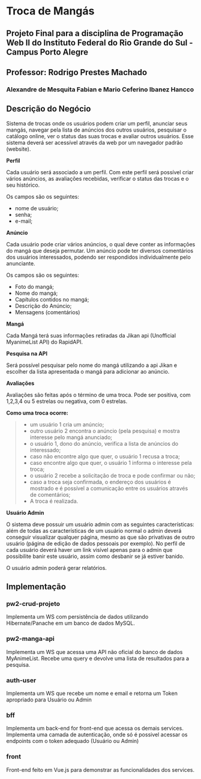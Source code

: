 # Troca de Mangás
## Projeto Final para a disciplina de Programação Web II do Instituto Federal do Rio Grande do Sul - Campus Porto Alegre
## Professor: Rodrigo Prestes Machado
### Alexandre de Mesquita Fabian e Mario Ceferino Ibanez Hancco

## Descrição do Negócio

Sistema de trocas onde os usuários podem criar um perfil, anunciar seus mangás, navegar pela lista de anúncios dos outros usuários, pesquisar o catálogo online, ver o status das suas trocas e avaliar outros usuários. Esse sistema deverá ser acessível através da web por um navegador padrão (website).

**Perfil**

Cada usuário será associado a um perfil. Com este perfil será possível criar vários anúncios, as avaliações recebidas, verificar o status das trocas e o seu histórico.

Os campos são os seguintes:
- nome de usuário;
- senha; 
- e-mail; 

**Anúncio**

Cada usuário pode criar vários anúncios, o qual deve conter as informações do mangá que deseja permutar. Um anúncio pode ter diversos comentários dos usuários interessados, podendo ser respondidos individualmente pelo anunciante.

Os campos são os seguintes:
- Foto do mangá;
- Nome do mangá;
- Capítulos contidos no mangá;
- Descrição do Anúncio;
- Mensagens (comentários)

**Mangá**

Cada Mangá terá suas informações retiradas da Jikan api (Unofficial MyanimeList API) do RapidAPI.

**Pesquisa na API**

Será possível pesquisar pelo nome do mangá utilizando a api Jikan e escolher da lista apresentada o mangá para adicionar ao anúncio.

**Avaliações**

Avaliações são feitas após o término de uma troca. Pode ser positiva, com 1,2,3,4 ou 5 estrelas ou negativa, com 0 estrelas. 

**Como uma troca ocorre:**
>- um usuário 1 cria um anúncio;
>- outro usuário 2 encontra o anúncio (pela pesquisa) e mostra interesse pelo mangá anunciado;
>- o usuário 1, dono do anúncio, verifica a lista de anúncios do interessado;
>- caso não encontre algo que quer, o usuário 1 recusa a troca;
>- caso encontre algo que quer, o usuário 1 informa o interesse pela troca;
>- o usuário 2 recebe a solicitação de troca e pode confirmar ou não;
>- caso a troca seja confirmada, o endereço dos usuários é mostrado e é possível a comunicação entre os usuários através de comentários;
>- A troca é realizada.

**Usuário Admin**

O sistema deve possuir um usuário admin com as seguintes características: além de todas as características de um usuário normal o admin deverá conseguir visualizar qualquer página, mesmo as que são privativas de outro usuário (página de edição de dados pessoais por exemplo). No perfil de cada usuário deverá haver um link visível apenas para o admin que possibilite banir este usuário, assim como desbanir se já estiver banido.

  O usuário admin poderá gerar relatórios.
  
## Implementação

### pw2-crud-projeto
Implementa um WS com persistência de dados utilizando Hibernate/Panache em um banco de dados MySQL.

### pw2-manga-api
Implementa um WS que acessa uma API não oficial do banco de dados MyAnimeList. Recebe uma query e devolve uma lista de resultados para a pesquisa.

### auth-user
Implementa um WS que recebe um nome e email e retorna um Token apropriado para Usuário ou Admin

### bff
Implementa um back-end for front-end que acessa os demais services. Implementa uma camada de autenticação, onde só é possivel acessar os endpoints com o token adequado (Usuário ou Admin)

### front
Front-end feito em Vue.js para demonstrar as funcionalidades dos services.
